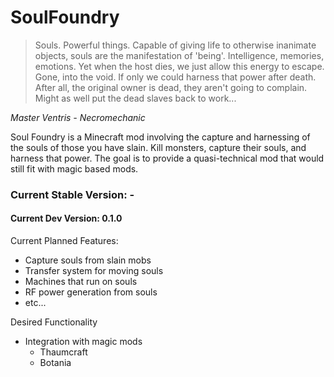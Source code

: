 # SoulFoundry

> Souls. Powerful things. Capable of giving life to otherwise inanimate objects, souls are the manifestation of 'being'. Intelligence, memories, emotions. Yet when the host dies, we just allow this energy to escape. Gone, into the void. If only we could harness that power after death. After all, the original owner is dead, they aren't going to complain. Might as well put the dead slaves back to work...

*Master Ventris - Necromechanic* 

Soul Foundry is a Minecraft mod involving the capture and harnessing of the souls of those you have slain. Kill monsters, capture their souls, and harness that power. The goal is to provide a quasi-technical mod that would still fit with magic based mods.


### Current Stable Version: -
#### Current Dev Version: 0.1.0


Current Planned Features:

- Capture souls from slain mobs
- Transfer system for moving souls
- Machines that run on souls
- RF power generation from souls
- etc...

Desired Functionality

- Integration with magic mods
  - Thaumcraft
  - Botania 
